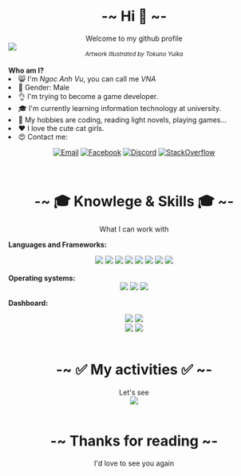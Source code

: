 <h1 align="center">
    <b size="30px">-~ Hi 👋 ~-</b>
</h1>

<div align="center">
    Welcome to my github profile
</div>

<img src="https://i.imgur.com/qDa9eSX.jpg"/>
<div align="center">
    <small><i>Artwork Illustrated by Tokuno Yuika</i></small>
</div>

<br/>
<b>Who am I?</b>

<li>😸 I'm <i>Ngoc Anh Vu</i>, you can call me <i>VNA</i></li>
<li>🤠 Gender: Male</li>
<li>👌 I'm trying to become a game developer.</li>
<li>🎓 I'm currently learning information technology at university.</li>
<li>🤤 My hobbies are coding, reading light novels, playing games...</li>
<li>❤️ I love the cute cat girls.</li>
<li>😍 Contact me:</li>

<div align="center">

[![Email](https://img.shields.io/badge/Email-vn.vna@outlook.com-blue?style=for-the-badge&logo=microsoft)](mailto:vnvna@outlook.com)
[![Facebook](https://img.shields.io/badge/Facebook-Hardi%20V%C5%A9-blue?style=for-the-badge&logo=facebook)](https://www.facebook.com/aka.twc)
[![Discord](https://img.shields.io/badge/Discord-VNA%238380-purple?style=for-the-badge&logo=discord)]()
[![StackOverflow](https://img.shields.io/badge/Stack%20Overflow-VN%20VNA-orange?style=for-the-badge&logo=stackoverflow)](https://stackoverflow.com/users/14163804/vn-vna)

</div>
    
<br/>
<h1 align="center">
    <b>-~ 🎓 Knowlege & Skills 🎓 ~-</b>
</h1>
<div align="center">
    What I can work with
</div>

<b>Languages and Frameworks:</b>
<div align="center">

<img src="https://img.shields.io/badge/C%2B%2B-00599C?style=for-the-badge&logo=c%2B%2B&logoColor=blue&labelColor=black" />
<img src="https://img.shields.io/badge/OpenGL-white?style=for-the-badge&logo=opengl&logoColor=blue&labelColor=black" />
<img src="https://img.shields.io/badge/Java-ED8B00?style=for-the-badge&logo=java&logoColor=red&labelColor=black" />
<img src="https://img.shields.io/badge/LWJGL-gray?style=for-the-badge&logo=java&logoColor=red&labelColor=black" />
<img src="https://img.shields.io/badge/TypeScript-blue?style=for-the-badge&logo=typescript&logoColor=blue&labelColor=black" />
<img src="https://img.shields.io/badge/JavaScript-323330?style=for-the-badge&logo=javascript&logoColor=F7DF1E&labelColor=black" />
<img src="https://img.shields.io/badge/Node.js-43853D?style=for-the-badge&logo=node.js&logoColor=green&labelColor=black" />
<img src="https://img.shields.io/badge/React-20232A?style=for-the-badge&logo=react&logoColor=61DAFB&labelColor=black" />
</div>

<br />
<b>Operating systems:</b>

<div align="center">
    <img src="https://img.shields.io/badge/Windows-0078D6?style=for-the-badge&logo=windows&logoColor=blue&labelColor=black" />
    <img src="https://img.shields.io/badge/Ubuntu-E95420?style=for-the-badge&logo=ubuntu&logoColor=red&labelColor=black" />
    <img src="https://img.shields.io/badge/Arch_Linux-1793D1?style=for-the-badge&logo=arch-linux&logoColor=blue&labelColor=black" />
</div>

<b>Dashboard:</b>

<div align="center">
    <img src="https://github-profile-summary-cards.vercel.app/api/cards/repos-per-language?username=vn-vna&theme=solarized_dark" />
    <img src="https://github-profile-summary-cards.vercel.app/api/cards/most-commit-language?username=vn-vna&theme=solarized_dark" />
</div>

<div align="center">
    <img src="https://github-profile-summary-cards.vercel.app/api/cards/stats?username=vn-vna&theme=solarized_dark" />
    <img src="https://github-profile-summary-cards.vercel.app/api/cards/productive-time?username=vn-vna&theme=solarized_dark" />
</div>


<br/>
<h1 align="center">
    <b>-~ ✅ My activities ✅ ~-</b>
</h1>
<div align="center">
    Let's see
</div>

<div align="center">
<img src="https://github-profile-summary-cards.vercel.app/api/cards/profile-details?username=vn-vna&theme=solarized_dark" />
</div>

<br/>
<h1 align="center">
    <b>-~ Thanks for reading ~-</b>
</h1>
<div align="center">
    I'd love to see you again
</div>
